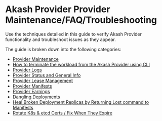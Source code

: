# Akash Provider Provider Maintenance/FAQ/Troubleshooting

Use the techniques detailed in this guide to verify Akash Provider functionality and troubleshoot issues as they appear.

The guide is broken down into the following categories:

* [Provider Maintenance](provider-maintenance.md)
* [How to terminate the workload from the Akash Provider using CLI](how-to-terminate-the-workload-from-the-akash-provider-using-cli.md)
* [Provider Logs](provider-logs.md)
* [Provider Status and General Info](provider-status-and-general-info.md)
* [Provider Lease Management](provider-lease-management.md)
* [Provider Manifests](provider-manifests.md)
* [Provider Earnings](provider-earnings.md)
* [Dangling Deployments](dangling-deployments.md)
* [Heal Broken Deployment Replicas by Returning Lost command to Manifests](heal-broken-deployment-replicas-by-returning-lost-command-to-manifests.md)
* [Rotate K8s & etcd Certs / Fix When They Expire](rotate-k8s-and-etcd-certs-fix-when-they-expire.md)
